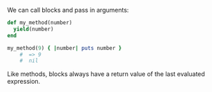 We can call blocks and pass in arguments:

```ruby
def my_method(number)
  yield(number)
end

my_method(9) { |number| puts number }
	#  => 9
	#  nil
```

Like methods, blocks always have a return value of the last evaluated expression.
